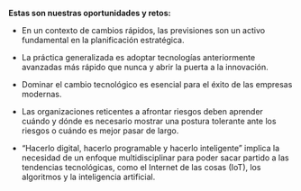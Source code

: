 **Estas son nuestras oportunidades y retos:**

* En un contexto de cambios rápidos, las previsiones son un activo fundamental en la planificación estratégica.

* La práctica generalizada es adoptar tecnologías anteriormente avanzadas más rápido que nunca y abrir la puerta a la innovación.

* Dominar el cambio tecnológico es esencial para el éxito de las empresas modernas.

* Las organizaciones reticentes a afrontar riesgos deben aprender cuándo y dónde es necesario mostrar una postura tolerante ante los riesgos o cuándo es mejor pasar de largo.

* “Hacerlo digital, hacerlo programable y hacerlo inteligente” implica la necesidad de un enfoque multidisciplinar para poder sacar partido a las tendencias tecnológicas, como el Internet de las cosas \(IoT\), los algoritmos y la inteligencia artificial.



